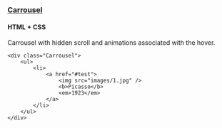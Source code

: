 ### [Carrousel](components/Carrousel)
#### HTML + CSS

Carrousel with hidden scroll and animations associated with the hover.
```
<div class="Carrousel">
    <ul>
        <li>
            <a href="#test">
                <img src="images/1.jpg" />
                <b>Picasso</b>
                <em>1923</em>
            </a>
        </li>
    </ul>
</div>
```
